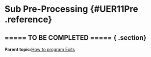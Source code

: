 # Sub Pre-Processing {#UER11Pre .reference}

## ===== TO BE COMPLETED ===== { .section}

**Parent topic:**[How to program Exits](../html/UER01HowToProgExits.md)

